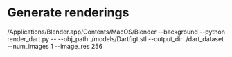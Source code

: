 

# Generate renderings
/Applications/Blender.app/Contents/MacOS/Blender --background --python render_dart.py -- --obj_path ./models/Dartfigt.stl --output_dir ./dart_dataset --num_images 1 --image_res 256
